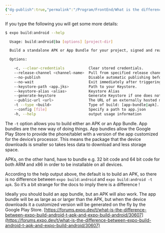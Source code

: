 ```yaml
---
{"dg-publish":true,"permalink":"/Program/FrontEnd/What is the difference between expo build android -t apk and expo build android/","noteIcon":""}
---
```


If you type the following you will get some more details:

```bash
$ expo build:android --help

  Usage: build:android|ba [options] [project-dir]

  Build a standalone APK or App Bundle for your project, signed and ready for submission to the Google Play Store.

  Options:

    -c, --clear-credentials           Clear stored credentials.
    --release-channel <channel-name>  Pull from specified release channel. (default: default)
    --no-publish                      Disable automatic publishing before building.
    --no-wait                         Exit immediately after triggering build.
    --keystore-path <app.jks>         Path to your Keystore.
    --keystore-alias <alias>          Keystore Alias
    --generate-keystore               Generate Keystore if one does not exist
    --public-url <url>                The URL of an externally hosted manifest (for self-hosted apps)
    -t --type <build>                 Type of build: [app-bundle|apk]. (default: apk)
    --config [file]                   Specify a path to app.json
    -h, --help                        output usage information
```

The `-t` option allows you to build either an APK or an App Bundle. App bundles are the new way of doing things. App bundles allow the Google Play Store to provide the phone/tablet with a version of the app customized for the device’s processor. This means the package that the device downloads is smaller so takes less data to download and less storage space.

APKs, on the other hand, have to bundle e.g. 32 bit code and 64 bit code for both ARM and x86 in order to be installable on all devices.

According to the help output above, the default is to build an APK, so there is no difference between `expo build:android` and `expo build:android -t apk`. So it’s a bit strange for the docs to imply there is a difference !

Ideally you should build an app bundle, but an APK will also work. The app bundle will be as large as or larger than the APK, but when the device downloads it a customized version will be generated on the fly by the Google Play Store. 
 [https://forums.expo.dev/t/what-is-the-difference-between-expo-build-android-t-apk-and-expo-build-android/30607](https://forums.expo.dev/t/what-is-the-difference-between-expo-build-android-t-apk-and-expo-build-android/30607)

